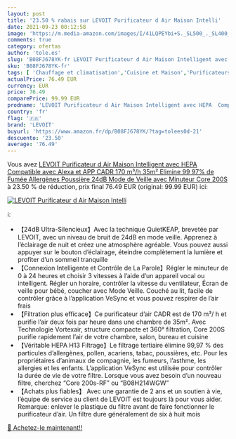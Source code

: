 ```yaml
---
layout: post
title: '23.50 % rabais sur LEVOIT Purificateur d Air Maison Intelli'
date: 2021-09-23 00:12:58
image: 'https://m.media-amazon.com/images/I/41LQPEYbi+S._SL500_._SL400_.jpg'
comments: true
category: ofertas
author: 'tole.es'
slug: 'B08FJ678YK-fr LEVOIT Purificateur d Air Maison Intelligent avec HEPA...'
sku: 'B08FJ678YK-fr'
tags: [ 'Chauffage et climatisation','Cuisine et Maison','Purificateurs dair','levoit', ]
actualPrice: 76.49 EUR
currency: EUR
price: 76.49
comparePrice: 99.99 EUR
prodname: 'LEVOIT Purificateur d Air Maison Intelligent avec HEPA  Compatible avec Alexa et APP  CADR 170 m³/h  35m²  Elimine 99 97% de Fumée Allergènes Poussière  24dB Mode de Veille avec Minuteur  Core 200S'
country: 'fr'
flag: '🇫🇷'
brand: 'LEVOIT'
buyurl: 'https://www.amazon.fr/dp/B08FJ678YK/?tag=tolees0d-21'
descuento: '23.50'
average: '76.49'
---
```


Vous avez [LEVOIT Purificateur d Air Maison Intelligent avec HEPA  Compatible avec Alexa et APP  CADR 170 m³/h  35m²  Elimine 99 97% de Fumée Allergènes Poussière  24dB Mode de Veille avec Minuteur  Core 200S](https://www.amazon.fr/dp/B08FJ678YK/?tag=tolees0d-21)  à  23.50 % de réduction, prix final  76.49 EUR (original: 99.99 EUR) ici:

[![LEVOIT Purificateur d Air Maison Intelli](https://m.media-amazon.com/images/I/41LQPEYbi+S._SL500_._SL400_.jpg)](https://www.amazon.fr/dp/B08FJ678YK/?tag=tolees0d-21)

ℹ️:

- 【24dB Ultra-Silencieux】Avec la technique QuietKEAP, brevetée par LEVOIT, avec un niveau de bruit de 24dB en mode veille. Apprenez à l’éclairage de nuit et créez une atmosphère agréable. Vous pouvez aussi appuyer sur le bouton d’éclairage, éteindre complètement la lumière et profiter d’un sommeil tranquille
- 【Connexion Intelligente et Contrôle de La Parole】Régler le minuteur de 0 à 24 heures et choisir 3 vitesses à l’aide d’un appareil vocal ou intelligent. Régler un horaire, contrôler la vitesse du ventilateur, Écran de veille pour bébé, coucher avec Mode Veille. Couché au lit, facile de contrôler grâce à l’application VeSync et vous pouvez respirer de l’air frais
- 【Filtration plus efficace】Ce purificateur d’air CADR est de 170 m³/ h et purifie l’air deux fois par heure dans une chambre de 35m². Avec Technologie Vortexair, structure compacte et 360° filtration, Core 200S purifie rapidement l’air de votre chambre, salon, bureau et cuisine
- 【Véritable HEPA H13 Filtrage】Le filtrage tertiaire élimine 99,97 % des particules d’allergènes, pollen, acariens, tabac, poussières, etc. Pour les propriétaires d’animaux de compagnie, les fumeurs, l’asthme, les allergies et les enfants. L’application VeSync est utilisée pour contrôler la durée de vie de votre filtre. Lorsque vous avez besoin d’un nouveau filtre, cherchez “Core 200s-RF” ou “B08H214WGW”
- 【Achats plus fiables】 Avec une garantie de 2 ans et un soutien à vie, l’équipe de service au client de LEVOIT est toujours là pour vous aider. Remarque: enlever le plastique du filtre avant de faire fonctionner le purificateur d’air. Un filtre dure généralement de six à huit mois

[🛒 Achetez-le maintenant!!](https://www.amazon.fr/dp/B08FJ678YK/?tag=tolees0d-21)
